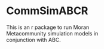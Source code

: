 # CommSimABCR 

This is an r package to run Moran\
Metacommunity simulation models in\
conjunction with ABC\.
